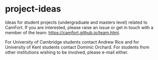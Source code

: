 # project-ideas
Ideas for student projects (undergraduate and masters level) related to CamFort. If you are interested, please raise an issue or get in touch with a member of the team: https://camfort.github.io/team.html.

For University of Cambridge students contact Andrew Rice and for University of Kent students contact Dominic Orchard. For students from other institutions wishing to be involved, please e-mail either.
